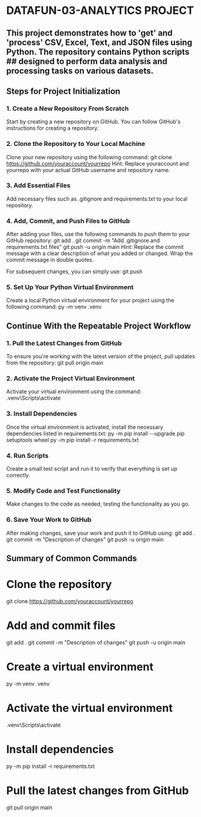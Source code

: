 # DATAFUN-03-ANALYTICS PROJECT
## This project demonstrates how to 'get' and 'process' CSV, Excel, Text, and JSON files using Python. The repository contains Python scripts ## designed to perform data analysis and processing tasks on various datasets.

## Steps for Project Initialization
### 1. Create a New Repository From Scratch
Start by creating a new repository on GitHub. You can follow GitHub's instructions for creating a repository.

### 2. Clone the Repository to Your Local Machine
Clone your new repository using the following command:
git clone https://github.com/youraccount/yourrepo
Hint: Replace youraccount and yourrepo with your actual GitHub username and repository name.

### 3. Add Essential Files
Add necessary files such as .gitignore and requirements.txt to your local repository.

### 4. Add, Commit, and Push Files to GitHub
After adding your files, use the following commands to push them to your GitHub repository:
git add .
git commit -m "Add .gitignore and requirements.txt files"
git push -u origin main
Hint: Replace the commit message with a clear description of what you added or changed. Wrap the commit message in double quotes.

For subsequent changes, you can simply use:
git push

### 5. Set Up Your Python Virtual Environment
Create a local Python virtual environment for your project using the following command:
py -m venv .venv


## Continue With the Repeatable Project Workflow
### 1. Pull the Latest Changes from GitHub
To ensure you're working with the latest version of the project, pull updates from the repository:
git pull origin main

### 2. Activate the Project Virtual Environment
Activate your virtual environment using the command:
.venv\Scripts\activate

### 3. Install Dependencies
Once the virtual environment is activated, install the necessary dependencies listed in requirements.txt:
py -m pip install --upgrade pip setuptools wheel
py -m pip install -r requirements.txt

### 4. Run Scripts
Create a small test script and run it to verify that everything is set up correctly.

### 5. Modify Code and Test Functionality
Make changes to the code as needed, testing the functionality as you go.

### 6. Save Your Work to GitHub
After making changes, save your work and push it to GitHub using:
git add .
git commit -m "Description of changes"
git push -u origin main



## Summary of Common Commands
# Clone the repository
git clone https://github.com/youraccount/yourrepo

# Add and commit files
git add .
git commit -m "Description of changes"
git push -u origin main

# Create a virtual environment
py -m venv .venv

# Activate the virtual environment
.venv\Scripts\activate

# Install dependencies
py -m pip install -r requirements.txt

# Pull the latest changes from GitHub
git pull origin main
